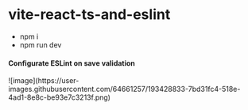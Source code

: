 ﻿# vite-react-ts-and-eslint

- npm i
- npm run dev

<h4>Configurate ESLint on save validation</h4>
![image](https://user-images.githubusercontent.com/64661257/193428833-7bd31fc4-518e-4ad1-8e8c-be93e7c3213f.png)
